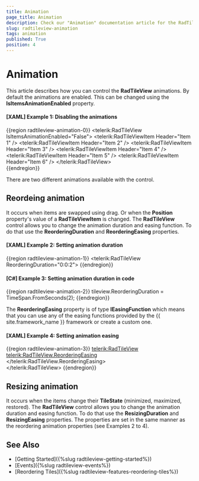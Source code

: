 ```yaml
---
title: Animation
page_title: Animation
description: Check our "Animation" documentation article for the RadTileView WPF control.
slug: radtileview-animation
tags: animation
published: True
position: 4
---
```


# Animation

This article describes how you can control the __RadTileView__ animations. By default the animations are enabled. This can be changed using the __IsItemsAnimationEnabled__ property.

#### __[XAML] Example 1: Disabling the animations__
{{region radtileview-animation-0}}
	<telerik:RadTileView IsItemsAnimationEnabled="False">
		<telerik:RadTileViewItem Header="Item 1" />
		<telerik:RadTileViewItem Header="Item 2" />
		<telerik:RadTileViewItem Header="Item 3" />
		<telerik:RadTileViewItem Header="Item 4" />
		<telerik:RadTileViewItem Header="Item 5" />
		<telerik:RadTileViewItem Header="Item 6" />
	</telerik:RadTileView>	
{{endregion}}

There are two different animations available with the control.

## Reordeing animation

It occurs when items are swapped using drag. Or when the __Position__ property's value of a __RadTileViewItem__ is changed. The __RadTileView__ control allows you to change the animation duration and easing function. To do that use the __ReorderingDuration__ and __ReorderingEasing__ properties. 

#### __[XAML] Example 2: Setting animation duration__
{{region radtileview-animation-1}}
	<telerik:RadTileView ReorderingDuration="0:0:2">
{{endregion}}

#### __[C#] Example 3: Setting animation duration in code__
{{region radtileview-animation-2}}
	tileview.ReorderingDuration = TimeSpan.FromSeconds(2);
{{endregion}}

The __ReorderingEasing__ property is of type __IEasingFunction__ which means that you can use any of the easing functions provided by the {{ site.framework_name }} framework or create a custom one.

#### __[XAML] Example 4: Setting animation easing__
{{region radtileview-animation-3}}
	<telerik:RadTileView>
		<telerik:RadTileView.ReorderingEasing>
			<BackEase />
		</telerik:RadTileView.ReorderingEasing>            
	</telerik:RadTileView>
{{endregion}}
	
## Resizing animation

It occurs when the items change their __TileState__ (minimized, maximized, restored). The __RadTileView__ control allows you to change the animation duration and easing function. To do that use the __ResizingDuration__ and __ResizingEasing__ properties. The properties are set in the same manner as the reordering animation properties (see Examples 2 to 4).

## See Also
 * [Getting Started]({%slug radtileview-getting-started%})
 * [Events]({%slug radtileview-events%})
 * [Reordering Tiles]({%slug radtileview-features-reordering-tiles%})
